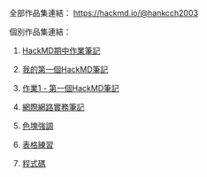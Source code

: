 全部作品集連結：
https://hackmd.io/@hankcch2003

個別作品集連結：
1. [HackMD期中作業筆記](https://hackmd.io/@hankcch2003/S1nRH-a8xe)

2. [我的第一個HackMD筆記](https://hackmd.io/@hankcch2003/S18i8ZpIle)

3. [作業1 - 第一個HackMD筆記](https://hackmd.io/@hankcch2003/HyhbPbpLxl)
   
4. [網際網路實務筆記](https://hackmd.io/@hankcch2003/ry2uPZTLxg)

5. [色塊強調](https://hackmd.io/@hankcch2003/HkcJ_WaLex)

6. [表格練習](https://hackmd.io/@hankcch2003/HkgFQdbTIxl)

7. [程式碼](https://hackmd.io/@hankcch2003/HyhLO-p8lg)
